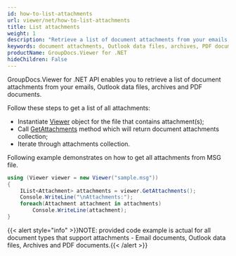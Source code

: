 ```yaml
---
id: how-to-list-attachments
url: viewer/net/how-to-list-attachments
title: List attachments
weight: 1
description: "Retrieve a list of document attachments from your emails, Outlook data files, archives and PDF documents with GroupDocs.Viewer for .NET"
keywords: document attachments, Outlook data files, archives, PDF documents
productName: GroupDocs.Viewer for .NET
hideChildren: False
---
```


GroupDocs.Viewer for .NET API enables you to retrieve a list of document attachments from your emails, Outlook data files, archives and PDF documents.

Follow these steps to get a list of all attachments:

* Instantiate [Viewer](https://reference.groupdocs.com/net/viewer/groupdocs.viewer/viewer) object for the file that contains attachment(s);
* Call [GetAttachments](https://reference.groupdocs.com/net/viewer/groupdocs.viewer/viewer/methods/getattachments) method which will return document attachments collection;
* Iterate through attachments collection.

Following example demonstrates on how to get all attachments from MSG file.

```csharp
using (Viewer viewer = new Viewer("sample.msg"))
{
    IList<Attachment> attachments = viewer.GetAttachments();
    Console.WriteLine("\nAttachments:");
    foreach(Attachment attachment in attachments)
        Console.WriteLine(attachment);
}
```

{{< alert style="info" >}}NOTE: provided code example is actual for all document types that support attachments - Email documents, Outlook data files, Archives and PDF documents.{{< /alert >}}
